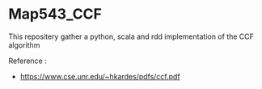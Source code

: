 # Map543_CCF

This repositery gather a python, scala and rdd implementation of the CCF algorithm

Reference :
* https://www.cse.unr.edu/~hkardes/pdfs/ccf.pdf
